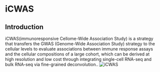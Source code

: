 # iCWAS
## Introduction
iCWAS(immunoresponsive Cellome-Wide Association Study) is a strategy that transfers the GWAS (Genome-Wide Association Study) strategy to the cellular levels to evaluate associations between immune response assays and the cellular compositions of a large cohort, which can be derived at high resolution and low cost through integrating single-cell RNA-seq and bulk RNA-seq via fine-grained deconvolution..
![iCWAS](https://github.com/user-attachments/assets/5c46391a-f789-486a-81b7-e867ad72a04a)



